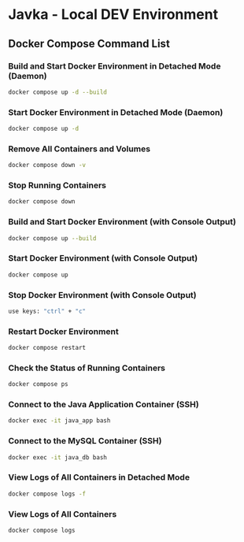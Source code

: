 # Javka - Local DEV Environment

## Docker Compose Command List

### Build and Start Docker Environment in Detached Mode (Daemon)

```bash
docker compose up -d --build
```

### Start Docker Environment in Detached Mode (Daemon)

```bash
docker compose up -d
```

### Remove All Containers and Volumes

```bash
docker compose down -v
```

### Stop Running Containers

```bash
docker compose down
```

### Build and Start Docker Environment (with Console Output)

```bash
docker compose up --build
```

### Start Docker Environment (with Console Output)

```bash
docker compose up
```

### Stop Docker Environment (with Console Output)

```bash
use keys: "ctrl" + "c"
```

### Restart Docker Environment

```bash
docker compose restart
```

### Check the Status of Running Containers

```bash
docker compose ps
```

### Connect to the Java Application Container (SSH)

```bash
docker exec -it java_app bash
```

### Connect to the MySQL Container (SSH)

```bash
docker exec -it java_db bash
```

### View Logs of All Containers in Detached Mode

```bash
docker compose logs -f
```

### View Logs of All Containers

```bash
docker compose logs
```
